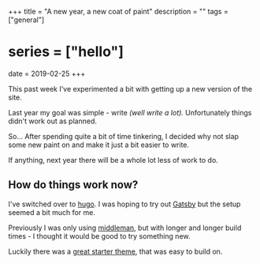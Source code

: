 +++
title = "A new year, a new coat of paint"
description = ""
tags = ["general"]
# series = ["hello"]
date = 2019-02-25
+++

This past week I've experimented a bit with getting up a new version of the site.

Last year my goal was simple - write _(well write a lot)._ Unfortunately things didn't work out as planned.

So... After spending quite a bit of time tinkering, I decided why not slap some new paint on and make it just a bit easier to write.

If anything, next year there will be a whole lot less of work to do.

## How do things work now?

I've switched over to [hugo](https://gohugo.io). I was hoping to try out [Gatsby](https://gatsbyjs.org) but the setup seemed a bit much for me.

Previously I was only using [middleman](https://middlemanapp.com), but with longer and longer build times - I thought it would be good to try something new.

Luckily there was a [great starter theme](https://github.com/siegerts/hugo-theme-basic), that was easy to build on.
